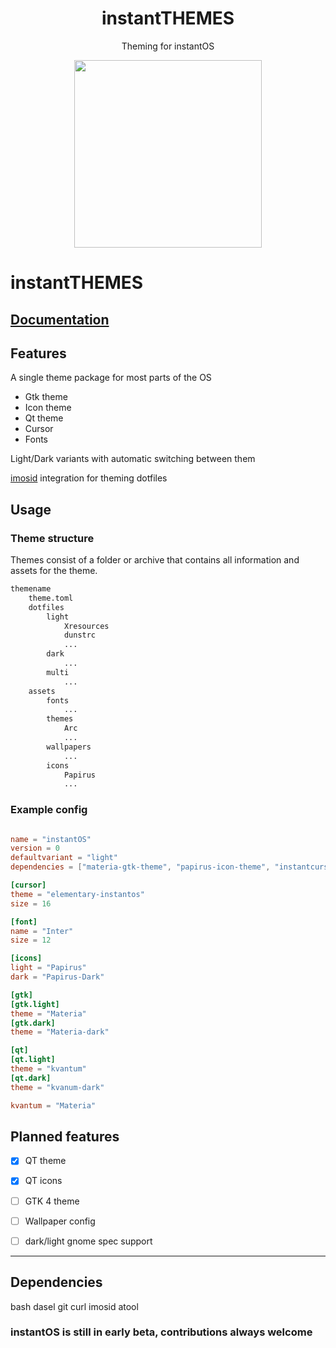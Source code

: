 <div align="center">
    <h1>instantTHEMES</h1>
    <p>Theming for instantOS</p>
    <img width="300" height="300" src="https://raw.githubusercontent.com/instantOS/instantLOGO/main/png/theme.png">
</div>

# instantTHEMES

## [Documentation](http://instantos.io/docs/instantthemes/)

## Features

A single theme package for most parts of the OS
- Gtk theme
- Icon theme
- Qt theme
- Cursor
- Fonts

Light/Dark variants with automatic switching between them

[imosid](https://github.com/instantOS/imosid) integration for theming dotfiles

## Usage

### Theme structure

Themes consist of a folder or archive that contains all information and assets for the theme. 

```txt
themename
    theme.toml
    dotfiles
        light
            Xresources
            dunstrc
            ...
        dark
            ...
        multi
            ...
    assets
        fonts
            ...
        themes
            Arc
            ...
        wallpapers
            ...
        icons
            Papirus
            ...
```

### Example config

```toml

name = "instantOS"
version = 0
defaultvariant = "light"
dependencies = ["materia-gtk-theme", "papirus-icon-theme", "instantcursors"]

[cursor]
theme = "elementary-instantos"
size = 16

[font]
name = "Inter"
size = 12

[icons]
light = "Papirus"
dark = "Papirus-Dark"

[gtk]
[gtk.light]
theme = "Materia"
[gtk.dark]
theme = "Materia-dark"

[qt]
[qt.light]
theme = "kvantum"
[qt.dark]
theme = "kvanum-dark"

kvantum = "Materia"
```

## Planned features

- [X] QT theme
- [X] QT icons
- [ ] GTK 4 theme
- [ ] Wallpaper config
- [ ] dark/light gnome spec support


--------

## Dependencies

bash
dasel
git
curl
imosid
atool

### instantOS is still in early beta, contributions always welcome
